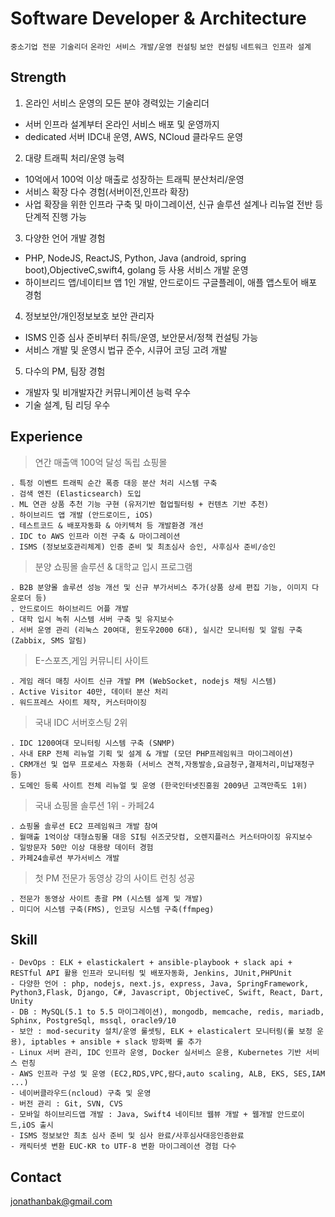 # Software Developer & Architecture
`중소기업 전문 기술리더`
`온라인 서비스 개발/운영 컨설팅`
`보안 컨설팅`
`네트워크 인프라 설계`

## Strength
1. 온라인 서비스 운영의 모든 분야 경력있는 기술리더
  - 서버 인프라 설계부터 온라인 서비스 배포 및 운영까지
  - dedicated 서버 IDC내 운영, AWS, NCloud 클라우드 운영

2. 대량 트래픽 처리/운영 능력
  - 10억에서 100억 이상 매출로 성장하는 트래픽 분산처리/운영
  - 서비스 확장 다수 경험(서버이전,인프라 확장)
  - 사업 확장을 위한 인프라 구축 및 마이그레이션, 신규 솔루션 설계나 리뉴얼 전반 등 단계적 진행 가능

3. 다양한 언어 개발 경험
  - PHP, NodeJS, ReactJS, Python, Java (android, spring boot),ObjectiveC,swift4, golang 등 사용 서비스 개발 운영
  - 하이브리드 앱/네이티브 앱 1인 개발, 안드로이드 구글플레이, 애플 앱스토어 배포 경험

4. 정보보안/개인정보보호 보안 관리자
  - ISMS 인증 심사 준비부터 취득/운영, 보안문서/정책 컨설팅 가능
  - 서비스 개발 및 운영시 법규 준수, 시큐어 코딩 고려 개발

5. 다수의 PM, 팀장 경험
  - 개발자 및 비개발자간 커뮤니케이션 능력 우수
  - 기술 설계, 팀 리딩 우수



## Experience

> 연간 매출액 100억 달성 독립 쇼핑몰
```
. 특정 이벤트 트래픽 순간 폭증 대응 분산 처리 시스템 구축
. 검색 엔진 (Elasticsearch) 도입
. ML 연관 상품 추천 기능 구현 (유저기반 협업필터링 + 컨텐츠 기반 추천)
. 하이브리드 앱 개발 (안드로이드, iOS)
. 테스트코드 & 배포자동화 & 아키텍처 등 개발환경 개선
. IDC to AWS 인프라 이전 구축 & 마이그레이션
. ISMS (정보보호관리체계) 인증 준비 및 최초심사 승인, 사후심사 준비/승인
```

> 분양 쇼핑몰 솔루션 & 대학교 입시 프로그램
```
. B2B 분양몰 솔루션 성능 개선 및 신규 부가서비스 추가(상품 상세 편집 기능, 이미지 다운로더 등)
. 안드로이드 하이브리드 어플 개발
. 대학 입시 녹취 시스템 서버 구축 및 유지보수
. 서버 운영 관리 (리눅스 20여대, 윈도우2000 6대), 실시간 모니터링 및 알림 구축 (Zabbix, SMS 알림)
```

> E-스포츠,게임 커뮤니티 사이트
```
. 게임 래더 매칭 사이트 신규 개발 PM (WebSocket, nodejs 채팅 시스템)
. Active Visitor 40만, 데이터 분산 처리
. 워드프레스 사이트 제작, 커스터마이징
```

> 국내 IDC 서버호스팅 2위
```
. IDC 1200여대 모니터링 시스템 구축 (SNMP)
. 사내 ERP 전체 리뉴얼 기획 및 설계 & 개발 (모던 PHP프레임워크 마이그레이션)
. CRM개선 및 업무 프로세스 자동화 (서비스 견적,자동발송,요금청구,결제처리,미납재청구등)
. 도메인 등록 사이트 전체 리뉴얼 및 운영 (한국인터넷진흥원 2009년 고객만족도 1위)
```

> 국내 쇼핑몰 솔루션 1위 - 카페24
```
. 쇼핑몰 솔루션 EC2 프레임워크 개발 참여
. 월매출 1억이상 대형쇼핑몰 대응 SI팀 쉬즈굿닷컴, 오렌지플러스 커스터마이징 유지보수
. 일방문자 50만 이상 대용량 데이터 경험
. 카페24솔루션 부가서비스 개발
```

> 첫 PM 전문가 동영상 강의 사이트 런칭 성공
```
. 전문가 동영상 사이트 총괄 PM (시스템 설계 및 개발)
. 미디어 시스템 구축(FMS), 인코딩 시스템 구축(ffmpeg)
```

## Skill
```
- DevOps : ELK + elastickalert + ansible-playbook + slack api + RESTful API 활용 인프라 모니터링 및 배포자동화, Jenkins, JUnit,PHPUnit
- 다양한 언어 : php, nodejs, next.js, express, Java, SpringFramework, Python3,Flask, Django, C#, Javascript, ObjectiveC, Swift, React, Dart, Unity
- DB : MySQL(5.1 to 5.5 마이그레이션), mongodb, memcache, redis, mariadb, Sphinx, PostgreSql, mssql, oracle9/10
- 보안 : mod-security 설치/운영 룰셋팅, ELK + elasticalert 모니터링(룰 보정 운용), iptables + ansible + slack 방화벽 룰 추가
- Linux 서버 관리, IDC 인프라 운영, Docker 실서비스 운용, Kubernetes 기반 서비스 런칭
- AWS 인프라 구성 및 운영 (EC2,RDS,VPC,람다,auto scaling, ALB, EKS, SES,IAM ...)
- 네이버클라우드(ncloud) 구축 및 운영
- 버전 관리 : Git, SVN, CVS
- 모바일 하이브리드앱 개발 : Java, Swift4 네이티브 웹뷰 개발 + 웹개발 안드로이드,iOS 출시
- ISMS 정보보안 최초 심사 준비 및 심사 완료/사후심사대응인증완료
- 캐릭터셋 변환 EUC-KR to UTF-8 변환 마이그레이션 경험 다수
```

## Contact
jonathanbak@gmail.com
